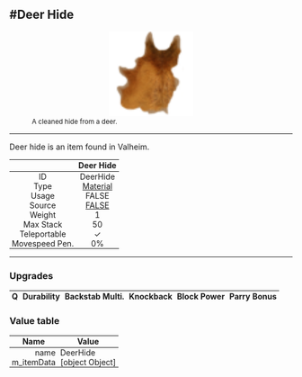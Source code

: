 <meta property="og:title" content="Deer Hide - MoreValheim" /><meta property="og:type" content="website" /><meta property="og:image" content="/assets/deer_hide.png" /><meta property="og:description" content="Deer Hide is an item found in Valheim." /><meta name="theme-color" content="#546D78"><meta name="twitter:card" content="summary_large_image">
#Deer Hide
-------------
<style>img {width:20px;}.tb {width:150px;display: block;margin-left: auto;margin-right: auto;}</style>

<style>.md-typeset table:not([class]) th:not([align]) {min-width:unset!important;}</style>
<style>td{padding:0em 0.3em!important;text-align:center!important;border-left:.05rem solid var(--md-default-fg-color--lightest)}</style>

<style>th{padding:0.1em 0.3em!important;text-align:center!important;font-weight:bold}</style>

<style>pre{text-align:right!important}</style>
<style>table tr td:first-child {border-left: 0;};</style>

<figure><img src="/assets/deer_hide.png" class="tb" /><figcaption><small>A cleaned hide from a deer.</small></figcaption></figure>

-------------

Deer hide is an item found in Valheim.

|        | Deer Hide              |
| ----------- | ------------------------------------ |
| ID |DeerHide
| Type | [Material](../../types/material)
| Usage | FALSE<br>
| Source | [FALSE](../../items/false)
| Weight | 1 |
| Max Stack | 50 |
| Teleportable | ✓
| Movespeed Pen. | 0%


-------------

### Upgrades
| Q | Durability | Backstab Multi. | Knockback | Block Power | Parry Bonus
| - | - | - | - | - | - 


### Value table
| Name | Value
| - | - |
| <div style="text-align:right">name</div> | <div style="text-align:left">DeerHide</div> | 
| <div style="text-align:right">m_itemData</div> | <div style="text-align:left">[object Object]</div> | 